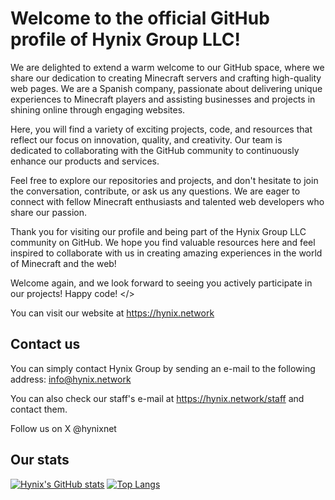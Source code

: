 # Welcome to the official GitHub profile of Hynix Group LLC!

We are delighted to extend a warm welcome to our GitHub space, where we share our dedication to creating Minecraft servers and crafting high-quality web pages. We are a Spanish company, passionate about delivering unique experiences to Minecraft players and assisting businesses and projects in shining online through engaging websites.

Here, you will find a variety of exciting projects, code, and resources that reflect our focus on innovation, quality, and creativity. Our team is dedicated to collaborating with the GitHub community to continuously enhance our products and services.

Feel free to explore our repositories and projects, and don't hesitate to join the conversation, contribute, or ask us any questions. We are eager to connect with fellow Minecraft enthusiasts and talented web developers who share our passion.

Thank you for visiting our profile and being part of the Hynix Group LLC community on GitHub. We hope you find valuable resources here and feel inspired to collaborate with us in creating amazing experiences in the world of Minecraft and the web!

Welcome again, and we look forward to seeing you actively participate in our projects!
Happy code! </>

You can visit our website at https://hynix.network

## Contact us
You can simply contact Hynix Group by sending an e-mail to the following address: info@hynix.network 

You can also check our staff's e-mail at https://hynix.network/staff and contact them. 

Follow us on X @hynixnet

## Our stats
[![Hynix's GitHub stats](https://github-readme-stats.vercel.app/api?username=HynixLLC&theme=dark&show_icons=true)](https://github.com/anuraghazra/github-readme-stats)
[![Top Langs](https://github-readme-stats.vercel.app/api/top-langs/?username=HynixLLC&theme=dark&layout=compact)](https://github.com/anuraghazra/github-readme-stats)
